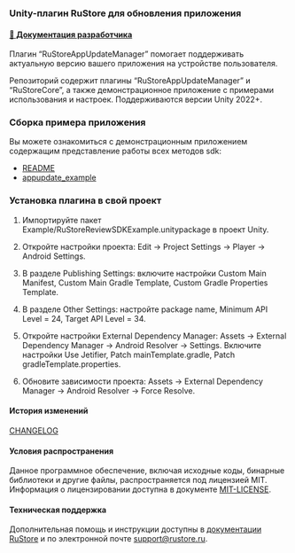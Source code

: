 ### Unity-плагин RuStore для обновления приложения

#### [🔗 Документация разработчика][10]

Плагин “RuStoreAppUpdateManager” помогает поддерживать актуальную версию вашего приложения на устройстве пользователя.

Репозиторий содержит плагины “RuStoreAppUpdateManager” и “RuStoreCore”, а также демонстрационное приложение с примерами использования и настроек. Поддерживаются версии Unity 2022+.


### Сборка примера приложения

Вы можете ознакомиться с демонстрационным приложением содержащим представление работы всех методов sdk:
- [README](appupdate_example/README.md)
- [appupdate_example](https://gitflic.ru/project/rustore/unity-rustore-appupdate-sdk/file?file=appupdate_example)


### Установка плагина в свой проект

1. Импортируйте пакет Example/RuStoreReviewSDKExample.unitypackage в проект Unity.

2. Откройте настройки проекта: Edit → Project Settings → Player → Android Settings.

3. В pазделе Publishing Settings: включите настройки Custom Main Manifest, Custom Main Gradle Template, Custom Gradle Properties Template. 

4. В разделе Other Settings: настройте package name, Minimum API Level = 24, Target API Level = 34.

5. Откройте настройки External Dependency Manager: Assets → External Dependency Manager → Android Resolver → Settings. Включите настройки Use Jetifier, Patch mainTemplate.gradle, Patch gradleTemplate.properties.

6. Обновите зависимости проекта: Assets → External Dependency Manager → Android Resolver → Force Resolve.

#### История изменений

[CHANGELOG](CHANGELOG.md)

#### Условия распространения

Данное программное обеспечение, включая исходные коды, бинарные библиотеки и другие файлы, распространяется под лицензией MIT. Информация о лицензировании доступна в документе [MIT-LICENSE](MIT-LICENSE.txt).

#### Техническая поддержка

Дополнительная помощь и инструкции доступны в [документации RuStore](https://www.rustore.ru/help/) и по электронной почте support@rustore.ru.

[10]: https://www.rustore.ru/help/sdk/updates/unity/9-1-0
